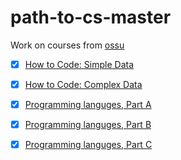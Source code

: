 # path-to-cs-master
Work on courses from [ossu](https://github.com/ossu/computer-science)

- [x] [How to Code: Simple Data](./courses/002-How_to_Code-Simple_Data)
- [x] [How to Code: Complex Data](./courses/003-How_to_Code-Complex_Data)
- [x] [Programming languges, Part A](./courses/004-Programming_languages-A)
- [x] [Programming languges, Part B](./courses/004-Programming_languages-B)
- [x] [Programming languges, Part C](./courses/004-Programming_languages-C)

